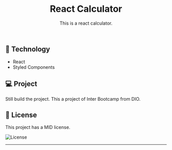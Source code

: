 <h1 align="center"> React Calculator </h1>

<p align="center">
This is a react calculator.
</p>

<br>

## 🚀 Technology

- React
- Styled Components

## 💻 Project

Still build the project.
This a project of Inter Bootcamp from DIO.


## :memo: License

This project has a MID license.

<img alt="License" src="https://img.shields.io/static/v1?label=license&message=MIT&color=49AA26&labelColor=000000">


---

